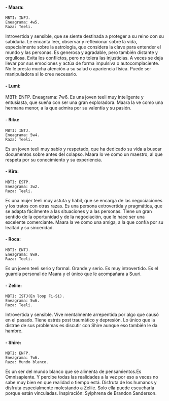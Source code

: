 #### - Maara: 
	MBTI: INFJ.
	Eneagrama: 4w5.
	Raza: Teeli.
Introvertida y sensible, que se siente destinada a proteger a su reino con su sabiduría. Le encanta leer, observar y reflexionar sobre la vida, especialmente sobre la astrología, que considera la clave para entender el mundo y las personas. Es generosa y agradable, pero también distante y orgullosa. Evita los conflictos, pero no tolera las injusticias. A veces se deja llevar por sus emociones y actúa de forma impulsiva o autocomplaciente. No le presta mucha atención a su salud o apariencia física. Puede ser manipuladora si lo cree necesario.

#### - Lumi: 
MBTI: ENFP. Eneagrama: 7w6. 
Es una joven teeli muy inteligente y entusiasta, que sueña con ser una gran exploradora. Maara la ve como una hermana menor, a la que admira por su valentía y su pasión.

#### - Riku: 
	MBTI: INTJ.
	Eneagrama: 5w4.
	Raza: Teeli.
Es un joven teeli muy sabio y respetado, que ha dedicado su vida a buscar documentos sobre antes del colapso. Maara lo ve como un maestro, al que respeta por su conocimiento y su experiencia.

#### - Kira: 
	MBTI: ESTP.
	Eneagrama: 3w2.
	Raza: Teeli.
Es una mujer teeli muy astuta y hábil, que se encarga de las negociaciones y los tratos con otras razas. Es una persona extrovertida y pragmática, que se adapta fácilmente a las situaciones y a las personas. Tiene un gran sentido de la oportunidad y de la negociación, que le hace ser una excelente comerciante.
Maara la ve como una amiga, a la que confía por su lealtad y su sinceridad.

#### - Roca: 
	MBTI: ENTJ.
	Eneagrama: 8w9.
	Raza: Teeli.
Es un joven teeli serio y formal. Grande y serio. Es muy introvertido. Es el guardia personal de Maara y el único que le acompañara a Suuri.

#### - Zeliie: 
	MBTI: ISTJ(En loop Fi-Si). 
	Eneagrama: 5w6.
	Raza: Teeli.
Introvertida y sensible. Vive mentalmente arrepentida por algo que causó en el pasado. Tiene estrés post traumático y depresión. Lo único que la distrae de sus problemas es discutir con Shire aunque eso también le da hambre.

#### - Shire: 
	MBTI: ENFP.
	Eneagrama: 7w6.
	Raza: Mundo blanco.
Es un ser del mundo blanco que se alimenta de pensamientos.Es Omnisapiente. Y percibe todas las realidades a la vez por eso a veces no sabe muy bien en que realidad o tiempo está. Disfruta de los humanos y disfruta especialmente molestando a Zeliie. Solo ella puede escucharla porque están vinculadas.
Inspiración: Sylphrena de Brandon Sanderson.